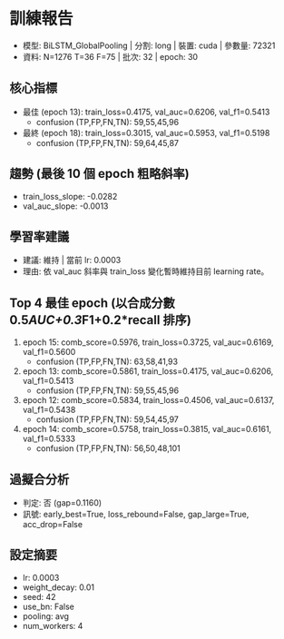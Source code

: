 # 訓練報告
- 模型: BiLSTM_GlobalPooling  | 分割: long  | 裝置: cuda  | 參數量: 72321
- 資料: N=1276 T=36 F=75  | 批次: 32  | epoch: 30

## 核心指標
- 最佳 (epoch 13): train_loss=0.4175, val_auc=0.6206, val_f1=0.5413
  - confusion (TP,FP,FN,TN): 59,55,45,96
- 最終 (epoch 18): train_loss=0.3015, val_auc=0.5953, val_f1=0.5198
  - confusion (TP,FP,FN,TN): 59,64,45,87

## 趨勢 (最後 10 個 epoch 粗略斜率)
- train_loss_slope: -0.0282
- val_auc_slope: -0.0013

## 學習率建議
- 建議: 維持  | 當前 lr: 0.0003
- 理由: 依 val_auc 斜率與 train_loss 變化暫時維持目前 learning rate。

## Top 4 最佳 epoch (以合成分數 0.5*AUC+0.3*F1+0.2*recall 排序)
1. epoch 15: comb_score=0.5976, train_loss=0.3725, val_auc=0.6169, val_f1=0.5600
   - confusion (TP,FP,FN,TN): 63,58,41,93
2. epoch 13: comb_score=0.5861, train_loss=0.4175, val_auc=0.6206, val_f1=0.5413
   - confusion (TP,FP,FN,TN): 59,55,45,96
3. epoch 12: comb_score=0.5834, train_loss=0.4506, val_auc=0.6137, val_f1=0.5438
   - confusion (TP,FP,FN,TN): 59,54,45,97
4. epoch 14: comb_score=0.5758, train_loss=0.3815, val_auc=0.6161, val_f1=0.5333
   - confusion (TP,FP,FN,TN): 56,50,48,101

## 過擬合分析
- 判定: 否 (gap=0.1160)
- 訊號: early_best=True, loss_rebound=False, gap_large=True, acc_drop=False

## 設定摘要
- lr: 0.0003
- weight_decay: 0.01
- seed: 42
- use_bn: False
- pooling: avg
- num_workers: 4